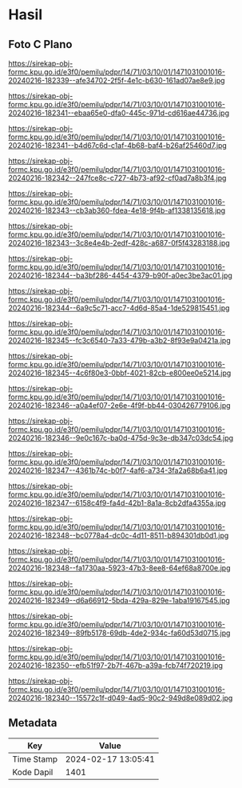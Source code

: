 # Hasil

## Foto C Plano

https://sirekap-obj-formc.kpu.go.id/e3f0/pemilu/pdpr/14/71/03/10/01/1471031001016-20240216-182339--afe34702-2f5f-4e1c-b630-161ad07ae8e9.jpg

https://sirekap-obj-formc.kpu.go.id/e3f0/pemilu/pdpr/14/71/03/10/01/1471031001016-20240216-182341--ebaa65e0-dfa0-445c-971d-cd616ae44736.jpg

https://sirekap-obj-formc.kpu.go.id/e3f0/pemilu/pdpr/14/71/03/10/01/1471031001016-20240216-182341--b4d67c6d-c1af-4b68-baf4-b26af25460d7.jpg

https://sirekap-obj-formc.kpu.go.id/e3f0/pemilu/pdpr/14/71/03/10/01/1471031001016-20240216-182342--247fce8c-c727-4b73-af92-cf0ad7a8b3f4.jpg

https://sirekap-obj-formc.kpu.go.id/e3f0/pemilu/pdpr/14/71/03/10/01/1471031001016-20240216-182343--cb3ab360-fdea-4e18-9f4b-af1338135618.jpg

https://sirekap-obj-formc.kpu.go.id/e3f0/pemilu/pdpr/14/71/03/10/01/1471031001016-20240216-182343--3c8e4e4b-2edf-428c-a687-0f5f43283188.jpg

https://sirekap-obj-formc.kpu.go.id/e3f0/pemilu/pdpr/14/71/03/10/01/1471031001016-20240216-182344--ba3bf286-4454-4379-b90f-a0ec3be3ac01.jpg

https://sirekap-obj-formc.kpu.go.id/e3f0/pemilu/pdpr/14/71/03/10/01/1471031001016-20240216-182344--6a9c5c71-acc7-4d6d-85a4-1de529815451.jpg

https://sirekap-obj-formc.kpu.go.id/e3f0/pemilu/pdpr/14/71/03/10/01/1471031001016-20240216-182345--fc3c6540-7a33-479b-a3b2-8f93e9a0421a.jpg

https://sirekap-obj-formc.kpu.go.id/e3f0/pemilu/pdpr/14/71/03/10/01/1471031001016-20240216-182345--4c6f80e3-0bbf-4021-82cb-e800ee0e5214.jpg

https://sirekap-obj-formc.kpu.go.id/e3f0/pemilu/pdpr/14/71/03/10/01/1471031001016-20240216-182346--a0a4ef07-2e6e-4f9f-bb44-030426779106.jpg

https://sirekap-obj-formc.kpu.go.id/e3f0/pemilu/pdpr/14/71/03/10/01/1471031001016-20240216-182346--9e0c167c-ba0d-475d-9c3e-db347c03dc54.jpg

https://sirekap-obj-formc.kpu.go.id/e3f0/pemilu/pdpr/14/71/03/10/01/1471031001016-20240216-182347--4361b74c-b0f7-4af6-a734-3fa2a68b6a41.jpg

https://sirekap-obj-formc.kpu.go.id/e3f0/pemilu/pdpr/14/71/03/10/01/1471031001016-20240216-182347--6158c4f9-fa4d-42b1-8a1a-8cb2dfa4355a.jpg

https://sirekap-obj-formc.kpu.go.id/e3f0/pemilu/pdpr/14/71/03/10/01/1471031001016-20240216-182348--bc0778a4-dc0c-4d11-8511-b894301db0d1.jpg

https://sirekap-obj-formc.kpu.go.id/e3f0/pemilu/pdpr/14/71/03/10/01/1471031001016-20240216-182348--fa1730aa-5923-47b3-8ee8-64ef68a8700e.jpg

https://sirekap-obj-formc.kpu.go.id/e3f0/pemilu/pdpr/14/71/03/10/01/1471031001016-20240216-182349--d6a66912-5bda-429a-829e-1aba19167545.jpg

https://sirekap-obj-formc.kpu.go.id/e3f0/pemilu/pdpr/14/71/03/10/01/1471031001016-20240216-182349--89fb5178-69db-4de2-934c-fa60d53d0715.jpg

https://sirekap-obj-formc.kpu.go.id/e3f0/pemilu/pdpr/14/71/03/10/01/1471031001016-20240216-182350--efb51f97-2b7f-467b-a39a-fcb74f720219.jpg

https://sirekap-obj-formc.kpu.go.id/e3f0/pemilu/pdpr/14/71/03/10/01/1471031001016-20240216-182340--15572c1f-d049-4ad5-90c2-949d8e089d02.jpg


## Metadata

| Key        | Value               |
| ---------- | ------------------- |
| Time Stamp | 2024-02-17 13:05:41 |
| Kode Dapil | 1401                |



